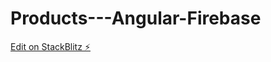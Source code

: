 # Products---Angular-Firebase


[Edit on StackBlitz ⚡️](https://stackblitz.com/edit/des-arvidsson-angular-product-example)

